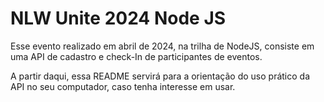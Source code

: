 # NLW Unite 2024 Node JS

Esse evento realizado em abril de 2024, na trilha de NodeJS, consiste em uma API de cadastro e check-In de participantes de eventos.

A partir daqui, essa README servirá para a orientação do uso prático da API no seu computador, caso tenha interesse em usar.
